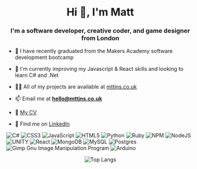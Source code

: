 <h1 align="center">Hi 👋, I'm Matt</h1>
<h3 align="center">I'm a software developer, creative coder, and game designer from London</h3>

- 🔭 I have recently graduated from the Makers Academy software development bootcamp
- 🌱 I'm currently improving my Javascript & React skills and looking to learn C# and .Net
  
- 👨‍💻 All of my projects are available at [mttjns.co.uk](http://www.mttjns.co.uk)
- 📫 Email me at **hello@mttjns.co.uk**
- 📄 [My CV](https://github.com/Matt-J-Jones/CV/blob/main/MattJonesCV2023.pdf)
- 👔 Find me on [LinkedIn](https://linkedin.com/in/mattjosephjones)

![C#](https://img.shields.io/badge/c%23-%23239120.svg?style=flat&logo=c-sharp&logoColor=white) ![CSS3](https://img.shields.io/badge/css3-%231572B6.svg?style=flat&logo=css3&logoColor=white) ![JavaScript](https://img.shields.io/badge/javascript-%23323330.svg?style=flat&logo=javascript&logoColor=%23F7DF1E) ![HTML5](https://img.shields.io/badge/html5-%23E34F26.svg?style=flat&logo=html5&logoColor=white) ![Python](https://img.shields.io/badge/python-3670A0?style=flat&logo=python&logoColor=ffdd54) ![Ruby](https://img.shields.io/badge/ruby-%23CC342D.svg?style=flat&logo=ruby&logoColor=white) ![NPM](https://img.shields.io/badge/NPM-%23000000.svg?style=flat&logo=npm&logoColor=white) ![NodeJS](https://img.shields.io/badge/node.js-6DA55F?style=flat&logo=node.js&logoColor=white) ![UNITY](https://img.shields.io/badge/Unity-%2320232a.svg?style=flat&logo=unity&logoColor=white) ![React](https://img.shields.io/badge/react-%2320232a.svg?style=flat&logo=react&logoColor=%2361DAFB) ![MongoDB](https://img.shields.io/badge/MongoDB-%234ea94b.svg?style=flat&logo=mongodb&logoColor=white) ![MySQL](https://img.shields.io/badge/mysql-%2300f.svg?style=flat&logo=mysql&logoColor=white) ![Postgres](https://img.shields.io/badge/postgres-%23316192.svg?style=flat&logo=postgresql&logoColor=white) ![Gimp Gnu Image Manipulation Program](https://img.shields.io/badge/Gimp-657D8B?style=flat&logo=gimp&logoColor=FFFFFF) ![Arduino](https://img.shields.io/badge/-Arduino-00979D?style=flat&logo=Arduino&logoColor=white)


<div align="center">
    <img src="https://github-readme-stats.vercel.app/api/top-langs/?username=matt-j-jones&langs_count=5&layout=donut&theme=dracula&hide=HLSL,ShaderLab" alt="Top Langs">
</div>
